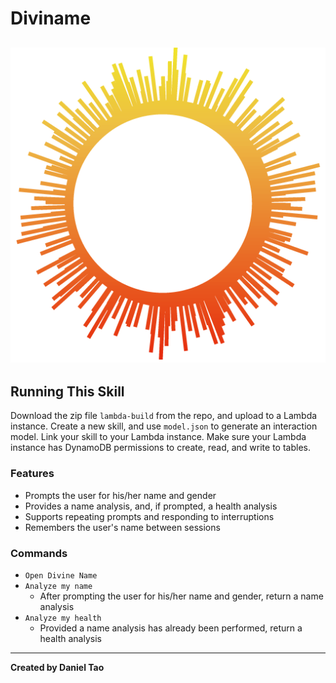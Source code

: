 # Diviname
![](/logo.png)
---

## Running This Skill

Download the zip file `lambda-build` from the repo, and upload to a Lambda instance.
Create a new skill, and use `model.json` to generate an interaction model. Link your skill to your Lambda instance.
Make sure your Lambda instance has DynamoDB permissions to create, read, and write to tables.

### Features

- Prompts the user for his/her name and gender
- Provides a name analysis, and, if prompted, a health analysis
- Supports repeating prompts and responding to interruptions
- Remembers the user's name between sessions

### Commands

- `Open Divine Name`
- `Analyze my name`
  - After prompting the user for his/her name and gender, return a name analysis
- `Analyze my health`
  - Provided a name analysis has already been performed, return a health analysis
  
---

**Created by Daniel Tao**
